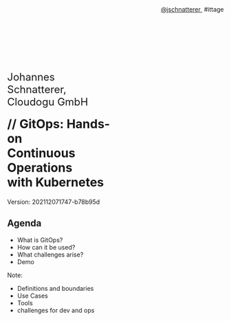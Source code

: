 <!-- .slide: style="text-align: center"  -->
<!-- .slide: data-background-image="images/Deckblatt_16zu9_IT-Tage2021.pptx.svg"  -->

<div style="text-align: right !important;">
    <a href='https://twitter.com/jschnatterer' class="social" target="_blank">
    <i class='fab fa-twitter'></i>
    @jschnatterer   
    </a>
    &nbsp;#ittage
</div>

<br/><br/>

<font size="100"><i class="fab fa-git-alt" style="color: #F05133"></i>&nbsp;<i class="fas fa-sync"></i></font>
<img data-src="images/k8s_logo.svg" width="5%;" />

<div style="width: 50%;">

<font size="5">Johannes Schnatterer, Cloudogu GmbH
</font>
<h1 class="title" style="margin: 20px 0 20px 0">
    <span class="title-accent">//</span> 
    GitOps: Hands-on<br/>Continuous Operations<br/>with Kubernetes
</h1>


<div class="title-version">
Version: 202112071747-b78b95d
</div>

<p class="state-background" style="font-size: 0.9em">
    <a href="pdf/GitOps:%20Introduction%20to%20Continuous%20Operations%20with%20Kubernetes.pdf">
       <i class="far fa-file-pdf"></i>
</a></p>

</div>



## Agenda

- What is GitOps?
- How can it be used? 
- What challenges arise?
- Demo

Note:

- Definitions and boundaries
- Use Cases
- Tools
- challenges for dev and ops